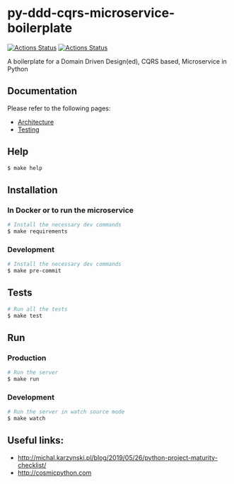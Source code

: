 # py-ddd-cqrs-microservice-boilerplate
[![Actions Status](https://github.com/nicfix/py-ddd-cqrs-microservice-boilerplate/workflows/quality/badge.svg)](https://github.com/nicfix/py-ddd-cqrs-microservice-boilerplate/actions)
[![Actions Status](https://github.com/nicfix/py-ddd-cqrs-microservice-boilerplate/workflows/tests/badge.svg)](https://github.com/nicfix/py-ddd-cqrs-microservice-boilerplate/actions)


A boilerplate for a Domain Driven Design(ed), CQRS based, Microservice in Python

## Documentation

Please refer to the following pages:
* [Architecture](./docs/Architecture.md)
* [Testing](tests/README.md)

## Help
```bash
$ make help
```

## Installation

### In Docker or to run the microservice
```bash
# Install the necessary dev commands
$ make requirements
```

### Development
```bash
# Install the necessary dev commands
$ make pre-commit
```

## Tests
```bash
# Run all the tests
$ make test
```

## Run

### Production
```bash
# Run the server
$ make run
```

### Development
```bash
# Run the server in watch source mode
$ make watch
```

## Useful links:

* http://michal.karzynski.pl/blog/2019/05/26/python-project-maturity-checklist/
* http://cosmicpython.com
